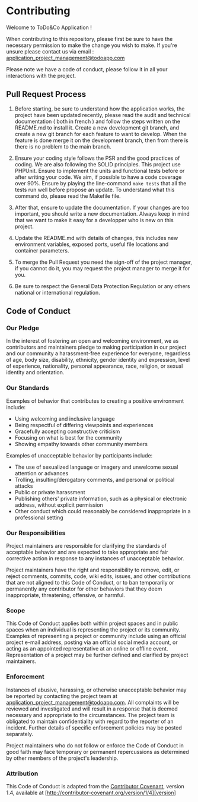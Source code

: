 # Contributing

Welcome to ToDo&Co Application !

When contributing to this repository, please first be sure to have the necessary permission to make the change you wish to make. If you're unsure please contact us via
email : 
application_project_management@todoapp.com

Please note we have a code of conduct, please follow it in all your interactions with the project.

## Pull Request Process

1. Before starting, be sure to understand how the application works, the project have been updated recently, please read the audit and technical documentation ( both in french ) and follow the steps written on the README.md to install it. Create a new development git branch, and create a new git branch for each feature to want to develop. When the feature is done merge it on the development branch, then from there is there is no problem to the main branch. 


2. Ensure your coding style follows the PSR and the good practices of coding. We are also following the SOLID principles. This project use PHPUnit. Ensure to implement the units and functional tests before or after writing your code. We aim, if possible to have a code coverage over 90%. Ensure by playing the line-command ``` make tests ``` that all the tests run well before propose an update. To understand what this command do, please read the Makefile file.


3. After that, ensure to update the documentation. If your changes are too important, you should write a new documentation. Always keep in mind that we want to make it easy for a developper who is new on this project.


4. Update the README.md with details of changes, this includes new environment
   variables, exposed ports, useful file locations and container parameters.

   
5. To merge the Pull Request you need the sign-off of the project manager, if you cannot do it, you may request the project manager to merge it for you.


6. Be sure to respect the General Data Protection Regulation or any others national or international regulation. 

## Code of Conduct

### Our Pledge

In the interest of fostering an open and welcoming environment, we as
contributors and maintainers pledge to making participation in our project and
our community a harassment-free experience for everyone, regardless of age, body
size, disability, ethnicity, gender identity and expression, level of experience,
nationality, personal appearance, race, religion, or sexual identity and
orientation.

### Our Standards

Examples of behavior that contributes to creating a positive environment
include:

* Using welcoming and inclusive language
* Being respectful of differing viewpoints and experiences
* Gracefully accepting constructive criticism
* Focusing on what is best for the community
* Showing empathy towards other community members

Examples of unacceptable behavior by participants include:

* The use of sexualized language or imagery and unwelcome sexual attention or
  advances
* Trolling, insulting/derogatory comments, and personal or political attacks
* Public or private harassment
* Publishing others' private information, such as a physical or electronic
  address, without explicit permission
* Other conduct which could reasonably be considered inappropriate in a
  professional setting

### Our Responsibilities

Project maintainers are responsible for clarifying the standards of acceptable
behavior and are expected to take appropriate and fair corrective action in
response to any instances of unacceptable behavior.

Project maintainers have the right and responsibility to remove, edit, or
reject comments, commits, code, wiki edits, issues, and other contributions
that are not aligned to this Code of Conduct, or to ban temporarily or
permanently any contributor for other behaviors that they deem inappropriate,
threatening, offensive, or harmful.

### Scope

This Code of Conduct applies both within project spaces and in public spaces
when an individual is representing the project or its community. Examples of
representing a project or community include using an official project e-mail
address, posting via an official social media account, or acting as an appointed
representative at an online or offline event. Representation of a project may be
further defined and clarified by project maintainers.

### Enforcement

Instances of abusive, harassing, or otherwise unacceptable behavior may be
reported by contacting the project team at application_project_management@todoapp.com. All
complaints will be reviewed and investigated and will result in a response that
is deemed necessary and appropriate to the circumstances. The project team is
obligated to maintain confidentiality with regard to the reporter of an incident.
Further details of specific enforcement policies may be posted separately.

Project maintainers who do not follow or enforce the Code of Conduct in good
faith may face temporary or permanent repercussions as determined by other
members of the project's leadership.

### Attribution

This Code of Conduct is adapted from the [Contributor Covenant][homepage], version 1.4,
available at [http://contributor-covenant.org/version/1/4][version]

[homepage]: http://contributor-covenant.org
[version]: http://contributor-covenant.org/version/1/4/
